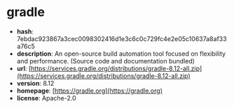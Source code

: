 # gradle

- **hash**: 7ebdac923867a3cec0098302416d1e3c6c0c729fc4e2e05c10637a8af33a76c5
- **description**: An open-source build automation tool focused on flexibility and performance. (Source code and documentation bundled)
- **url**: [https://services.gradle.org/distributions/gradle-8.12-all.zip](https://services.gradle.org/distributions/gradle-8.12-all.zip)
- **version**: 8.12
- **homepage**: [https://gradle.org](https://gradle.org)
- **license**: Apache-2.0

